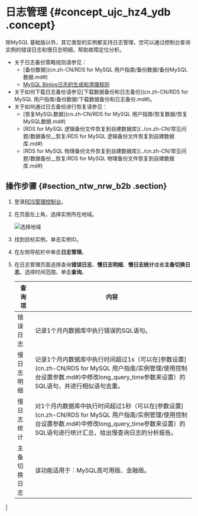 # 日志管理 {#concept_ujc_hz4_ydb .concept}

除MySQL 基础版以外，其它类型的实例都支持日志管理，您可以通过控制台查询实例的错误日志和慢日志明细，帮助故障定位分析。

-   关于日志备份策略规则请参见：
    -   [备份数据](cn.zh-CN/RDS for MySQL 用户指南/备份数据/备份MySQL数据.md#)
    -   [MySQL Binlog日志的生成和清理规则](https://help.aliyun.com/knowledge_detail/41815.html)
-   关于如何下载日志备份请参见[下载数据备份和日志备份](cn.zh-CN/RDS for MySQL 用户指南/备份数据/下载数据备份和日志备份.md#)。
-   关于如何通过日志备份进行恢复请参见：
    -   [恢复MySQL数据](cn.zh-CN/RDS for MySQL 用户指南/恢复数据/恢复MySQL数据.md#)
    -   [RDS for MySQL 逻辑备份文件恢复到自建数据库](../cn.zh-CN/常见问题/数据备份__恢复/RDS for MySQL 逻辑备份文件恢复到自建数据库.md#)
    -   [RDS for MySQL 物理备份文件恢复到自建数据库](../cn.zh-CN/常见问题/数据备份__恢复/RDS for MySQL 物理备份文件恢复到自建数据库.md#)

## 操作步骤 {#section_ntw_nrw_b2b .section}

1.  登录[RDS管理控制台](https://rds.console.aliyun.com/)。
2.  在页面左上角，选择实例所在地域。

    ![选择地域](http://static-aliyun-doc.oss-cn-hangzhou.aliyuncs.com/assets/img/7814/155202233536543_zh-CN.png)

3.  找到目标实例，单击实例ID。
4.  在左侧导航栏中单击**日志管理**。
5.  在日志管理页面选择查询**错误日志**、**慢日志明细**、**慢日志统计**或者**主备切换日志**，选择时间范围，单击**查询**。

    |查询项|内容|
    |---|--|
    |错误日志|记录1个月内数据库中执行错误的SQL语句。|
    |慢日志明细|记录1个月内数据库中执行时间超过1s（可以在[参数设置](cn.zh-CN/RDS for MySQL 用户指南/实例管理/使用控制台设置参数.md#)中修改long\_query\_time参数来设置）的SQL语句，并进行相似语句去重。|
    |慢日志统计|对1个月内数据库中执行时间超过1秒（可以在[参数设置](cn.zh-CN/RDS for MySQL 用户指南/实例管理/使用控制台设置参数.md#)中修改long\_query\_time参数来设置）的SQL语句进行统计汇总，给出慢查询日志的分析报告。|
    |主备切换日志| 该功能适用于：MySQL高可用版、金融版。

 |


